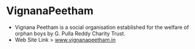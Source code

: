 # VignanaPeetham
- Vignana Peetham is a social organisation established for the welfare of orphan boys by G. Pulla Reddy Charity Trust.
- Web Site Link > www.vignanapeetham.in
